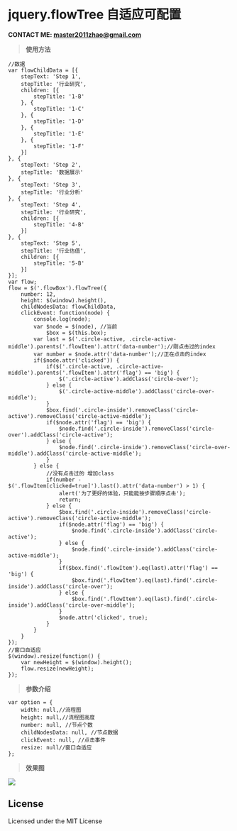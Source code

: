 # jquery.flowTree 自适应可配置


 **CONTACT ME: [master2011zhao@gmail.com](master2011zhao@gmail.com)** 

> **使用方法**

    //数据
    var flowChildData = [{
        stepText: 'Step 1',
        stepTitle: '行业研究',
        children: [{
            stepTitle: '1-B'
        }, {
            stepTitle: '1-C'
        }, {
            stepTitle: '1-D'
        }, {
            stepTitle: '1-E'
        }, {
            stepTitle: '1-F'
        }]
    }, {
        stepText: 'Step 2',
        stepTitle: '数据展示'
    }, {
        stepText: 'Step 3',
        stepTitle: '行业分析'
    }, {
        stepText: 'Step 4',
        stepTitle: '行业研究',
        children: [{
            stepTitle: '4-B'
        }]
    }, {
        stepText: 'Step 5',
        stepTitle: '行业估值',
        children: [{
            stepTitle: '5-B'
        }]
    }];
    var flow;
    flow = $('.flowBox').flowTree({
        number: 12,
        height: $(window).height(),
        childNodesData: flowChildData,
        clickEvent: function(node) {
            console.log(node);
            var $node = $(node), //当前
                $box = $(this.box);
            var last = $('.circle-active, .circle-active-middle').parents('.flowItem').attr('data-number');//刚点击过的index
            var number = $node.attr('data-number');//正在点击的index
            if($node.attr('clicked')) {
                if($('.circle-active, .circle-active-middle').parents('.flowItem').attr('flag') == 'big') {
                    $('.circle-active').addClass('circle-over');
                } else {
                    $('.circle-active-middle').addClass('circle-over-middle');
                }
                $box.find('.circle-inside').removeClass('circle-active').removeClass('circle-active-middle');
                if($node.attr('flag') == 'big') {
                    $node.find('.circle-inside').removeClass('circle-over').addClass('circle-active');
                } else {
                    $node.find('.circle-inside').removeClass('circle-over-middle').addClass('circle-active-middle');
                }
            } else {
                //没有点击过的 增加class
                if(number - $('.flowItem[clicked=true]').last().attr('data-number') > 1) {
                    alert('为了更好的体验，只能能按步骤顺序点击');
                    return;
                } else {
                    $box.find('.circle-inside').removeClass('circle-active').removeClass('circle-active-middle');
                    if($node.attr('flag') == 'big') {
                        $node.find('.circle-inside').addClass('circle-active');
                    } else {
                        $node.find('.circle-inside').addClass('circle-active-middle');
                    }
                    if($box.find('.flowItem').eq(last).attr('flag') == 'big') {
                        $box.find('.flowItem').eq(last).find('.circle-inside').addClass('circle-over');
                    } else {
                        $box.find('.flowItem').eq(last).find('.circle-inside').addClass('circle-over-middle');
                    }
                    $node.attr('clicked', true);
                }
            }
        }
    });
	//窗口自适应
    $(window).resize(function() {
        var newHeight = $(window).height();
        flow.resize(newHeight);
    });


> **参数介绍**

	var option = {
        width: null,//流程图
        height: null,//流程图高度
        number: null, //节点个数
        childNodesData: null, //节点数据
        clickEvent: null, //点击事件
        resize: null//窗口自适应
    };
	
> **效果图**

![](http://i.imgur.com/rYMkbY3.png)

## License ##

Licensed under the MIT License